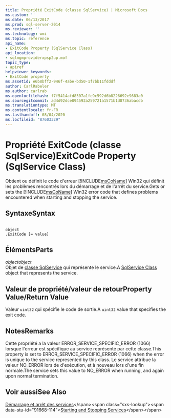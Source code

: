 ```yaml
---
title: Propriété ExitCode (classe SqlService) | Microsoft Docs
ms.custom: ''
ms.date: 06/13/2017
ms.prod: sql-server-2014
ms.reviewer: ''
ms.technology: wmi
ms.topic: reference
api_name:
- ExitCode Property (SqlService Class)
api_location:
- sqlmgmproviderxpsp2up.mof
topic_type:
- apiref
helpviewer_keywords:
- ExitCode property
ms.assetid: e6b8bff2-946f-4abe-bd50-1f7bb11fdddf
author: CarlRabeler
ms.author: carlrab
ms.openlocfilehash: f7f5414afd8507a1fc9c592d6b8226692e9683a0
ms.sourcegitcommit: ad4d92dce894592a259721a1571b1d8736abacdb
ms.translationtype: MT
ms.contentlocale: fr-FR
ms.lasthandoff: 08/04/2020
ms.locfileid: "87603329"
---
```

# <a name="exitcode-property-sqlservice-class"></a><span data-ttu-id="91668-102">Propriété ExitCode (classe SqlService)</span><span class="sxs-lookup"><span data-stu-id="91668-102">ExitCode Property (SqlService Class)</span></span>
  <span data-ttu-id="91668-103">Obtient ou définit le code d'erreur [!INCLUDE[msCoName](../../../includes/msconame-md.md)] Win32 qui définit les problèmes rencontrés lors du démarrage et de l'arrêt du service.</span><span class="sxs-lookup"><span data-stu-id="91668-103">Gets or sets the [!INCLUDE[msCoName](../../../includes/msconame-md.md)] Win32 error code that defines problems encountered when starting and stopping the service.</span></span>  
  
## <a name="syntax"></a><span data-ttu-id="91668-104">Syntaxe</span><span class="sxs-lookup"><span data-stu-id="91668-104">Syntax</span></span>  
  
```  
  
object  
.ExitCode [= value]  
```  
  
## <a name="parts"></a><span data-ttu-id="91668-105">Éléments</span><span class="sxs-lookup"><span data-stu-id="91668-105">Parts</span></span>  
 <span data-ttu-id="91668-106">*object*</span><span class="sxs-lookup"><span data-stu-id="91668-106">*object*</span></span>  
 <span data-ttu-id="91668-107">Objet de [classe SqlService](sqlservice-class.md) qui représente le service.</span><span class="sxs-lookup"><span data-stu-id="91668-107">A [SqlService Class](sqlservice-class.md) object that represents the service.</span></span>  
  
## <a name="property-valuereturn-value"></a><span data-ttu-id="91668-108">Valeur de propriété/valeur de retour</span><span class="sxs-lookup"><span data-stu-id="91668-108">Property Value/Return Value</span></span>  
 <span data-ttu-id="91668-109">Valeur `uint32` qui spécifie le code de sortie.</span><span class="sxs-lookup"><span data-stu-id="91668-109">A `uint32` value that specifies the exit code.</span></span>  
  
## <a name="remarks"></a><span data-ttu-id="91668-110">Notes</span><span class="sxs-lookup"><span data-stu-id="91668-110">Remarks</span></span>  
 <span data-ttu-id="91668-111">Cette propriété a la valeur ERROR_SERVICE_SPECIFIC_ERROR (1066) lorsque l'erreur est spécifique au service représenté par cette classe.</span><span class="sxs-lookup"><span data-stu-id="91668-111">This property is set to ERROR_SERVICE_SPECIFIC_ERROR (1066) when the error is unique to the service represented by this class.</span></span> <span data-ttu-id="91668-112">Le service attribue la valeur NO_ERROR lors de d'exécution, et à nouveau lors d'une fin normale.</span><span class="sxs-lookup"><span data-stu-id="91668-112">The service sets this value to NO_ERROR when running, and again upon normal termination.</span></span>  
  
## <a name="see-also"></a><span data-ttu-id="91668-113">Voir aussi</span><span class="sxs-lookup"><span data-stu-id="91668-113">See Also</span></span>  
 <span data-ttu-id="91668-114">[Démarrage et arrêt des services](https://technet.microsoft.com/library/ms174886\(v=sql.105\).aspx)</span><span class="sxs-lookup"><span data-stu-id="91668-114">[Starting and Stopping Services](https://technet.microsoft.com/library/ms174886\(v=sql.105\).aspx)</span></span>  
  
  
